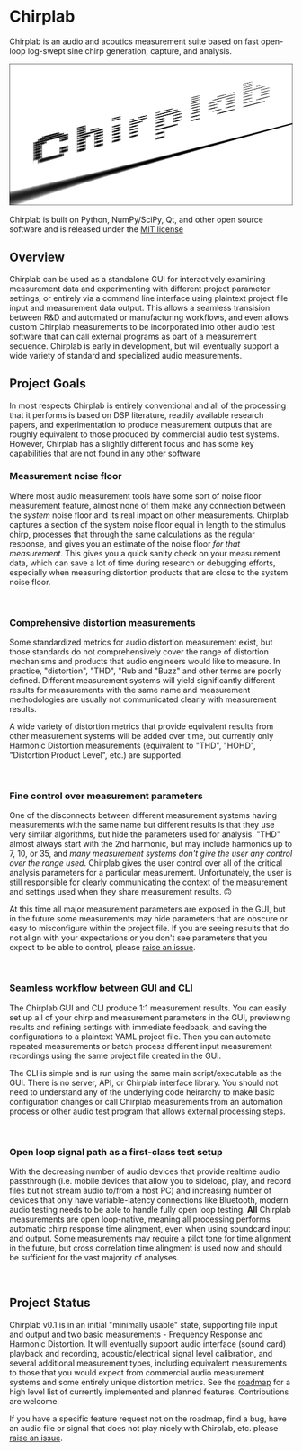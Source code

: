 # Chirplab
Chirplab is an audio and acoutics measurement suite based on fast open-loop log-swept sine chirp generation, capture, and analysis.

![Chirplab logo](img/splash.png)

Chirplab is built on Python, NumPy/SciPy, Qt, and other open source software and is released under the [MIT license](LICENSE)

## Overview
Chirplab can be used as a standalone GUI for interactively examining measurement data and experimenting with different project parameter settings, or entirely via a command line interface using plaintext project file input and measurement data output. This allows a seamless transision between R&D and automated or manufacturing workflows, and even allows custom Chirplab measurements to be incorporated into other audio test software that can call external programs as part of a measurement sequence. Chirplab is early in development, but will eventually support a wide variety of standard and specialized audio measurements.

<!-- todo: insert screenshots of GUI and CLI -->

## Project Goals
In most respects Chirplab is entirely conventional and all of the processing that it performs is based on DSP literature, readily available research papers, and experimentation to produce measurement outputs that are roughly equivalent to those produced by commercial audio test systems. However, Chirplab has a slightly different focus and has some key capabilities that are not found in any other software

### Measurement noise floor
Where most audio measurement tools have some sort of noise floor measurement feature, almost none of them make any connection between the *system* noise floor and its real impact on other measurements. Chirplab captures a section of the system noise floor equal in length to the stimulus chirp, processes that through the same calculations as the regular response, and gives you an estimate of the noise floor *for that measurement*. This gives you a quick sanity check on your measurement data, which can save a lot of time during research or debugging efforts, especially when measuring distortion products that are close to the system noise floor.

<!-- todo: insert a couple graphs to illustrate what measurement noise floor does -->

<br/>

### Comprehensive distortion measurements
Some standardized metrics for audio distortion measurement exist, but those standards do not comprehensively cover the range of distortion mechanisms and products that audio engineers would like to measure. In practice, "distortion", "THD", "Rub and "Buzz" and other terms are poorly defined. Different measurement systems will yield significantly different results for measurements with the same name and measurement methodologies are usually not communicated clearly with measurement results.

A wide variety of distortion metrics that provide equivalent results from other measurement systems will be added over time, but currently only Harmonic Distortion measurements (equivalent to "THD", "HOHD", "Distortion Product Level", etc.) are supported.

<br/>

### Fine control over measurement parameters
One of the disconnects between different measurement systems having measurements with the same name but different results is that they use very similar algorithms, but hide the parameters used for analysis. "THD" almost always start with the 2nd harmonic, but may include harmonics up to 7, 10, or 35, and *many measurement systems don't give the user any control over the range used*. Chirplab gives the user control over all of the critical analysis parameters for a particular measurement. Unfortunately, the user is still responsible for clearly communicating the context of the measurement and settings used when they share measurement results. 🙃

At this time all major measurement parameters are exposed in the GUI, but in the future some measurements may hide parameters that are obscure or easy to misconfigure within the project file. If you are seeing results that do not align with your expectations or you don't see parameters that you expect to be able to control, please [raise an issue](https://github.com/loudifier/chirplab/issues).

<br/>

### Seamless workflow between GUI and CLI
The Chirplab GUI and CLI produce 1:1 measurement results. You can easily set up all of your chirp and measurement parameters in the GUI, previewing results and refining settings with immediate feedback, and saving the configurations to a plaintext YAML project file. Then you can automate repeated measurements or batch process different input measurement recordings using the same project file created in the GUI.

The CLI is simple and is run using the same main script/executable as the GUI. There is no server, API, or Chirplab interface library. You should not need to understand any of the underlying code heirarchy to make basic configuration changes or call Chirplab measurements from an automation process or other audio test program that allows external processing steps.

<br/>

### Open loop signal path as a first-class test setup
With the decreasing number of audio devices that provide realtime audio passthrough (i.e. mobile devices that allow you to sideload, play, and record files but not stream audio to/from a host PC) and increasing number of devices that only have variable-latency connections like Bluetooth, modern audio testing needs to be able to handle fully open loop testing. **All** Chirplab measurements are open loop-native, meaning all processing performs automatic chirp response time alingment, even when using soundcard input and output. Some measurements may require a pilot tone for time alignment in the future, but cross correlation time alingment is used now and should be sufficient for the vast majority of analyses.

<br/>

## Project Status
Chirplab v0.1 is in an initial "minimally usable" state, supporting file input and output and two basic measurements - Frequency Response and Harmonic Distortion. It will eventually support audio interface (sound card) playback and recording, acoustic/electrical signal level calibration, and several additional measurement types, including equivalent measurements to those that you would expect from commercial audio measurement systems and some entirely unique distortion metrics. See the [roadmap](ROADMAP.md) for a high level list of currently implemented and planned features. Contributions are welcome.

If you have a specific feature request not on the roadmap, find a bug, have an audio file or signal that does not play nicely with Chirplab, etc. please [raise an issue](https://github.com/loudifier/chirplab/issues).